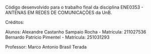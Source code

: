 Código desenvolvido para o trabalho final da disciplina ENE0353 - ANTENAS EM REDES DE COMUNICAÇÕES da UnB.

Créditos:

Alunos:
Alexandre Castanho Sampaio Rocha - Matrícula: 211027536
Bernardo Patrício Pimentel       - Matrícula: 251031293

Professor:
Marco Antonio Brasil Terada
